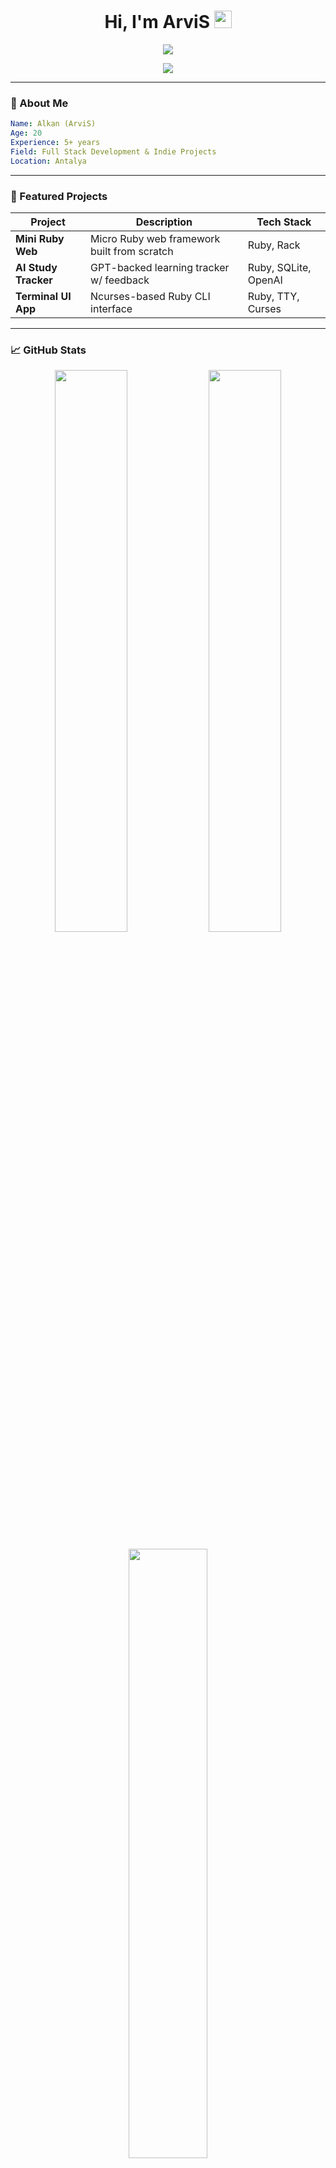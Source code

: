 <h1 align="center">Hi, I'm ArviS <img src="https://github.com/ArviSlayer/ArviSlayer/assets/69751083/a2d2a87d-6683-4505-852f-42607bc76907" width="28px"></h1>

<p align="center">
  <img src="https://readme-typing-svg.demolab.com?font=Fira+Code&duration=2000&pause=1000&color=36BCF7&center=true&vCenter=true&width=440&lines=Different+ideas,+same+codes.;Crafting+Digital+Experiences" />
</p>

<p align="center">
  <img src="https://skillicons.dev/icons?i=ruby,js,ts,go,python,html,css,nodejs,mysql,mongodb" />
</p>

---

### 🧠 About Me

```yaml
Name: Alkan (ArviS)
Age: 20
Experience: 5+ years
Field: Full Stack Development & Indie Projects
Location: Antalya
```

---

### 🚀 Featured Projects

| Project | Description | Tech Stack |
|--------|-------------|------------|
| **Mini Ruby Web** | Micro Ruby web framework built from scratch | Ruby, Rack |
| **AI Study Tracker** | GPT-backed learning tracker w/ feedback | Ruby, SQLite, OpenAI |
| **Terminal UI App** | Ncurses-based Ruby CLI interface | Ruby, TTY, Curses |

---

### 📈 GitHub Stats

<p align="center">
  <img width="48%" src="https://github-readme-stats.vercel.app/api?username=arviisoft&show_icons=true&theme=tokyonight&hide_border=true" />
  <img width="48%" src="https://streak-stats.demolab.com?user=arviisoft&theme=tokyonight&hide_border=true"/>
</p>

<p align="center">
  <img width="50%" src="https://github-readme-stats.vercel.app/api/top-langs/?username=arviisoft&layout=compact&theme=tokyonight&hide_border=true" />
</p>

---

### 🎧 Spotify Vibes

<p align="center">
  <img src="https://spotify-github-profile.kittinanx.com/api/view.svg?uid=31faey2jxwiym4rahbk3nhvc64fe&redirect=true][https://spotify-github-profile.kittinanx.com/api/view.svg?uid=31faey2jxwiym4rahbk3nhvc64fe&cover_image=true&theme=default&show_offline=true&background_color=121212&interchange=true&bar_color=53b14f&bar_color_cover=false" />
</p>

---

### 🌍 Connect With Me

<p align="center">
  <a href="https://discord.com/users/216222397349625857"><img src="https://img.shields.io/badge/Discord-5865F2?style=for-the-badge&logo=discord&logoColor=white"></a>
  <a href="https://www.instagram.com/al.kann0/"><img src="https://img.shields.io/badge/Instagram-E4405F?style=for-the-badge&logo=instagram&logoColor=white"></a>
  <a href="https://t.me/asmorofa"><img src="https://img.shields.io/badge/Telegram-26A5E4?style=for-the-badge&logo=telegram&logoColor=white"></a>
  <a href="https://www.linkedin.com/in/arviisoft/"><img src="https://img.shields.io/badge/LinkedIn-0A66C2?style=for-the-badge&logo=linkedin&logoColor=white"></a>
  <a href="mailto:alkan@alkan.web.tr"><img src="https://img.shields.io/badge/Email-D14836?style=for-the-badge&logo=gmail&logoColor=white"></a>
</p>

---

<p align="center"><i>Crafting one line at a time — from chaos to clarity.</i></p>
